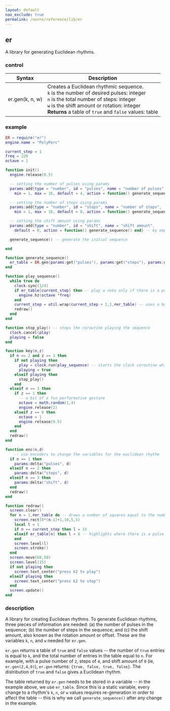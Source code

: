```yaml
---
layout: default
nav_exclude: true
permalink: /norns/reference/lib/er
---
```


## er

A library for generating Euclidean rhythms.

### control

| Syntax          | Description                                                                                                                                                                                                                                       |
| --------------- | ------------------------------------------------------------------------------------------------------------------------------------------------------------------------------------------------------------------------------------------------- |
| er.gen(k, n, w) | Creates a Euclidean rhythmic sequence.<br>`k` is the number of desired pulses: integer <br>`n` is the total number of steps: integer <br>`w` is the shift amount or rotation: integer <br>**Returns** a table of `true` and `false` values: table |

### example

```lua
ER = require("er")
engine.name = "PolyPerc"

current_step = 1
freq = 220
octave = 1

function init()
  engine.release(0.5)

  -- setting the number of pulses using params
  params:add{type = "number", id = "pulses", name = "number of pulses", 
    min = 1, max = 16, default = 4, action = function() generate_sequence() end} -- by employing generate_sequence() here we update the sequence

  -- setting the number of steps using params
  params:add{type = "number", id = "steps", name = "number of steps", 
    min = 1, max = 16, default = 8, action = function() generate_sequence() end} -- by employing generate_sequence() here we update the sequence

  -- setting the shift amount using params
  params:add{type = "number", id = "shift", name = "shift amount",
    default = 0, action = function() generate_sequence() end} -- by employing generate_sequence() here we update the sequence

  generate_sequence() -- generate the initial sequence

end

function generate_sequence() 
  er_table = ER.gen(params:get("pulses"), params:get("steps"), params:get("shift")) -- storing the returned table in a variable
end

function play_sequence()
  while true do
    clock.sync(1/4)
    if er_table[current_step] then -- play a note only if there is a pulse in that step
      engine.hz(octave *freq)
    end
    current_step = util.wrap(current_step + 1,1,#er_table) -- uses a built-in helper to wrap the step-counter to the length of the sequence
    redraw()
  end
end

function stop_play() -- stops the coroutine playing the sequence
  clock.cancel(play)
  playing = false
end

function key(n,z)
  if n == 2 and z == 1 then
    if not playing then
      play = clock.run(play_sequence) -- starts the clock coroutine which plays the euclidean sequence
      playing = true
    elseif playing then
      stop_play()
    end
  elseif n == 3 then
    if z == 1 then
      -- a bit of a fun performative gesture
      octave = math.random(1,4)
      engine.release(2)
    elseif z == 0 then
      octave = 1
      engine.release(0.5)
    end
  end
  redraw()
end

function enc(n,d)
    -- use encoders to change the variables for the euclidean rhythm
  if n == 1 then
    params:delta("pulses", d)
  elseif n == 2 then
    params:delta("steps", d)
  elseif n == 3 then
    params:delta("shift", d)
  end
  redraw()
end

function redraw()
  screen.clear()
  for n = 1,#er_table do -- draws a number of squares equal to the number of steps
    screen.rect(8*(n-1)+1,10,5,5)
    local l = 1
    if n == current_step then l = 15
    elseif er_table[n] then l = 8 -- highlights where there is a pulse
    end
    screen.level(l)
    screen.stroke()
  end
  screen.move(60,50)
  screen.level(15)
  if not playing then
    screen.text_center("press k2 to play")
  elseif playing then
    screen.text_center("press k2 to stop")
  end
  screen.update()
end
```

### description

A library for creating Euclidean rhythms. To generate Euclidean rhythms, three pieces of information are needed: (a) the number of pulses in the sequence; (b) the number of steps in the sequence; and (c) the shift amount, also known as the rotation amount or offset. These are the variables `k`, `n`, and `w` needed for `er.gen`. 

`er.gen` returns a table of `true` and `false` values -- the number of `true` entries is equal to `k`, and the total number of entries in the table equal to `n`. For example, with a pulse number of `2`, steps of `4`, and shift amount of `0` (ie, `er.gen(2,4,0)`), `er.gen` returns: `{true, false, true, false}`. The distribution of `true` and `false` gives a Euclidean rhythm.

The table returned by `er.gen` needs to be stored in a variable -- in the example above, we use `er_table`. Since this is a static variable, every change to a rhythm's `k`, `n`, or `w` values requires re-generation in order to affect the table -- this is why we call `generate_sequence()` after any change in the example.
